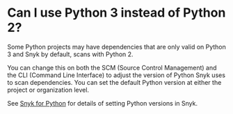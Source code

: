 # Can I use Python 3 instead of Python 2?

Some Python projects may have dependencies that are only valid on Python 3 and Snyk by default, scans with Python 2.

You can change this on both the SCM \(Source Control Management\) and the CLI \(Command Line Interface\) to adjust the version of Python Snyk uses to scan dependencies. You can set the default Python version at either the project or organization level.

See [Snyk for Python](https://support.snyk.io/hc/en-us/articles/360004699377-Snyk-for-Python#Versions) for details of setting Python versions in Snyk.

